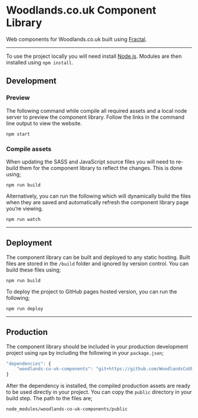 # Woodlands.co.uk Component Library

Web components for Woodlands.co.uk built using [Fractal](https://fractal.build).

---

To use the project locally you will need install [Node.js](https://nodejs.org).
Modules are then installed using `npm install`.

## Development

### Preview

The following command while compile all required assets and a local node server to preview
the component library. Follow the links in the command line output to view the website.

```cli
npm start
```

### Compile assets

When updating the SASS and JavaScript source files you will need to re-build them for the
component library to reflect the changes. This is done using;

```cli
npm run build
```

Alternatively, you can run the following which will dynamically build the files when they
are saved and automatically refresh the component library page you’re viewing.

```cli
npm run watch
```

---

## Deployment

The component library can be built and deployed to any static hosting. Built files are stored
in the `/build` folder and ignored by version control. You can build these files using;

```cli
npm run build
```

To deploy the project to GitHub pages hosted version, you can run the following;

```cli
npm run deploy
```

---

## Production

The component library should be included in your production development project using `npm` by
including the following in your `package.json`;


```js
"dependencies": {
    "woodlands-co-uk-components": "git+https://github.com/WoodlandsCoUk/components.git"
}
```

After the dependency is installed, the compiled production assets are ready to be
used directly in your project. You can copy the `public` directory in your build step.
The path to the files are;

```
node_modules/woodlands-co-uk-components/public
```
